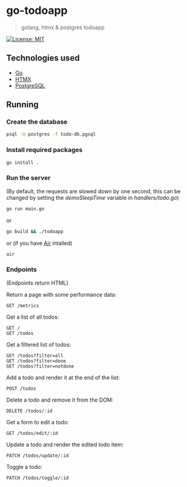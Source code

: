 # go-todoapp

> golang, htmx & postgres todoapp

[![License: MIT](https://img.shields.io/badge/License-MIT-yellow.svg)](https://opensource.org/licenses/MIT)

## Technologies used
- [Go](https://go.dev/)
- [HTMX](https://htmx.org/)
- [PostgreSQL](https://www.postgresql.org/)

## Running

### Create the database
```sh
psql -U postgres -f todo-db.pgsql
```

### Install required packages
```sh
go install .
```

### Run the server
(By default, the requests are slowed down by one second, this can be changed by setting the *demoSleepTime* variable in *handlers/todo.go*)
```sh
go run main.go
```
or
```sh
go build && ./todoapp
```
or (if you have [Air](https://github.com/cosmtrek/air) intalled)
```sh
air
```

### Endpoints
(Endpoints return HTML)

Return a page with some performance data:
```
GET /metrics
```

Get a list of all todos:
```
GET /
GET /todos
```

Get a filtered list of todos:
```
GET /todos?filter=all
GET /todos?filter=done
GET /todos?filter=notdone
```

Add a todo and render it at the end of the list:
```
POST /todos
```

Delete a todo and remove it from the DOM:
```
DELETE /todos/:id
```

Get a form to edit a todo:
```
GET /todos/edit/:id
```

Update a todo and render the edited todo item:
```
PATCH /todos/update/:id
```

Toggle a todo:
```
PATCH /todos/toggle/:id
```
